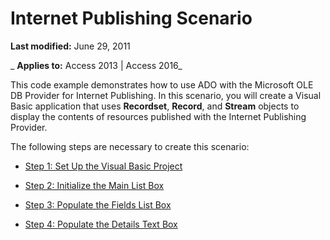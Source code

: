 
# Internet Publishing Scenario

 **Last modified:** June 29, 2011

 _ **Applies to:** Access 2013 | Access 2016_

This code example demonstrates how to use ADO with the Microsoft OLE DB Provider for Internet Publishing. In this scenario, you will create a Visual Basic application that uses  **Recordset**, **Record**, and **Stream** objects to display the contents of resources published with the Internet Publishing Provider.

The following steps are necessary to create this scenario:

- [Step 1: Set Up the Visual Basic Project](1b8195c9-60c8-18a2-3fa2-ffdeed370748.md)
    
- [Step 2: Initialize the Main List Box](81e4dcfd-6ee0-b5f9-9ea3-026c38c26bf0.md)
    
- [Step 3: Populate the Fields List Box](b304d3a1-2237-d6f5-6e32-c6e5b9946e10.md)
    
- [Step 4: Populate the Details Text Box](fa5e4482-8986-0c03-1e46-7b7fefb5fb58.md)
    
